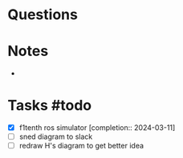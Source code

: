 # Questions


# Notes
- 

# Tasks #todo 
- [x] f1tenth ros simulator  [completion:: 2024-03-11]
- [ ] sned diagram to slack
- [ ] redraw H's diagram to get better idea

